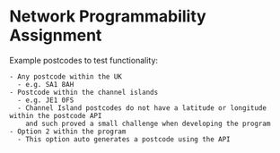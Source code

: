 # Network Programmability Assignment
Example postcodes to test functionality:
```
- Any postcode within the UK
  - e.g. SA1 8AH
- Postcode within the channel islands 
  - e.g. JE1 0FS
  - Channel Island postcodes do not have a latitude or longitude within the postcode API 
    and such proved a small challenge when developing the program
- Option 2 within the program
  - This option auto generates a postcode using the API
```
